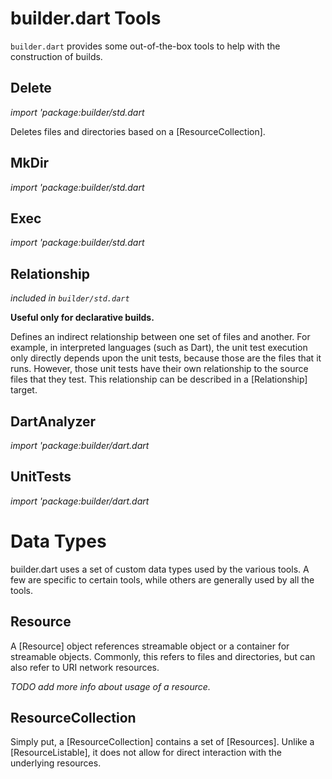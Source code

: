 builder.dart Tools
==================

`builder.dart` provides some out-of-the-box tools to help with the construction
of builds.





Delete
------

*import 'package:builder/std.dart*

Deletes files and directories based on a [ResourceCollection].



MkDir
-----

*import 'package:builder/std.dart*


Exec
----

*import 'package:builder/std.dart*


Relationship
------------

*included in `builder/std.dart`*

**Useful only for declarative builds.**

Defines an indirect relationship between one set of files and another.  For
example, in interpreted languages (such as Dart), the unit test execution only
directly depends upon the unit tests, because those are the files that it runs.
However, those unit tests have their own relationship to the source files that
they test.  This relationship can be described in a [Relationship] target.


DartAnalyzer
------------

*import 'package:builder/dart.dart*


UnitTests
---------

*import 'package:builder/dart.dart*




Data Types
==========

builder.dart uses a set of custom data types used by the various tools.  A few
are specific to certain tools, while others are generally used by all the
tools.


Resource
--------

A [Resource] object references streamable object or a container for streamable
objects.  Commonly, this refers to files and directories, but can also refer
to URI network resources.

_TODO add more info about usage of a resource._


ResourceCollection
------------------

Simply put, a [ResourceCollection] contains a set of [Resources].  Unlike a
[ResourceListable], it does not allow for direct interaction with the underlying
resources.


